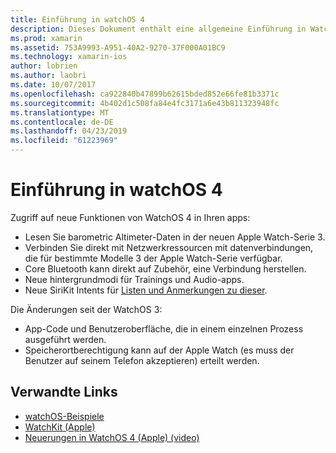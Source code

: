 ```yaml
---
title: Einführung in watchOS 4
description: Dieses Dokument enthält eine allgemeine Einführung in WatchOS 4, beschreiben die neuen Features, die nun Xamarin-Entwickler zur Verfügung stehen.
ms.prod: xamarin
ms.assetid: 753A9993-A951-40A2-9270-37F000A01BC9
ms.technology: xamarin-ios
author: lobrien
ms.author: laobri
ms.date: 10/07/2017
ms.openlocfilehash: ca922840b47899b62615bded852e66fe81b3371c
ms.sourcegitcommit: 4b402d1c508fa84e4fc3171a6e43b811323948fc
ms.translationtype: MT
ms.contentlocale: de-DE
ms.lasthandoff: 04/23/2019
ms.locfileid: "61223969"
---
```

# <a name="introduction-to-watchos-4"></a>Einführung in watchOS 4

Zugriff auf neue Funktionen von WatchOS 4 in Ihren apps:

* Lesen Sie barometric Altimeter-Daten in der neuen Apple Watch-Serie 3.
* Verbinden Sie direkt mit Netzwerkressourcen mit datenverbindungen, die für bestimmte Modelle 3 der Apple Watch-Serie verfügbar.
* Core Bluetooth kann direkt auf Zubehör, eine Verbindung herstellen.
* Neue hintergrundmodi für Trainings und Audio-apps.
* Neue SiriKit Intents für [Listen und Anmerkungen zu dieser](~/ios/platform/introduction-to-ios11/sirikit.md).

Die Änderungen seit der WatchOS 3:

* App-Code und Benutzeroberfläche, die in einem einzelnen Prozess ausgeführt werden.
* Speicherortberechtigung kann auf der Apple Watch (es muss der Benutzer auf seinem Telefon akzeptieren) erteilt werden.

## <a name="related-links"></a>Verwandte Links

* [watchOS-Beispiele](https://developer.xamarin.com/samples/watchos/all/)
* [WatchKit (Apple)](https://developer.apple.com/documentation/watchkit)
* [Neuerungen in WatchOS 4 (Apple) (video)](https://developer.apple.com/videos/play/wwdc2017/205/)
